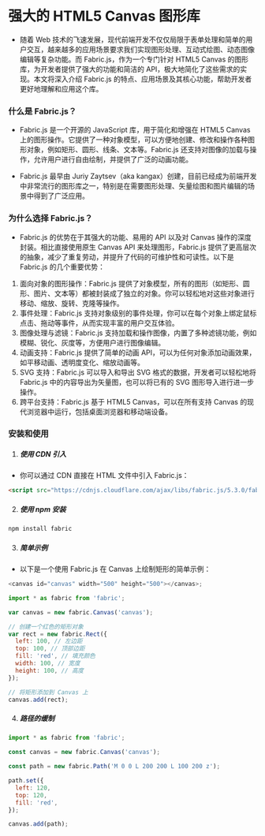 # 强大的 HTML5 Canvas 图形库

- 随着 Web 技术的飞速发展，现代前端开发不仅仅局限于表单处理和简单的用户交互，越来越多的应用场景要求我们实现图形处理、互动式绘图、动态图像编辑等复杂功能。而 Fabric.js，作为一个专门针对 HTML5 Canvas 的图形库，为开发者提供了强大的功能和简洁的 API，极大地简化了这些需求的实现。本文将深入介绍 Fabric.js 的特点、应用场景及其核心功能，帮助开发者更好地理解和应用这个库。

### 什么是 Fabric.js？

- Fabric.js 是一个开源的 JavaScript 库，用于简化和增强在 HTML5 Canvas 上的图形操作。它提供了一种对象模型，可以方便地创建、修改和操作各种图形对象，例如矩形、圆形、线条、文本等。Fabric.js 还支持对图像的加载与操作，允许用户进行自由绘制，并提供了广泛的动画功能。

- Fabric.js 最早由 Juriy Zaytsev（aka kangax）创建，目前已经成为前端开发中非常流行的图形库之一，特别是在需要图形处理、矢量绘图和图片编辑的场景中得到了广泛应用。

### 为什么选择 Fabric.js？

- Fabric.js 的优势在于其强大的功能、易用的 API 以及对 Canvas 操作的深度封装。相比直接使用原生 Canvas API 来处理图形，Fabric.js 提供了更高层次的抽象，减少了重复劳动，并提升了代码的可维护性和可读性。以下是 Fabric.js 的几个重要优势：

1. 面向对象的图形操作：Fabric.js 提供了对象模型，所有的图形（如矩形、圆形、图片、文本等）都被封装成了独立的对象。你可以轻松地对这些对象进行移动、缩放、旋转、克隆等操作。
2. 事件处理：Fabric.js 支持对象级别的事件处理，你可以在每个对象上绑定鼠标点击、拖动等事件，从而实现丰富的用户交互体验。
3. 图像处理与滤镜：Fabric.js 支持加载和操作图像，内置了多种滤镜功能，例如模糊、锐化、灰度等，方便用户进行图像编辑。
4. 动画支持：Fabric.js 提供了简单的动画 API，可以为任何对象添加动画效果，如平移动画、透明度变化、缩放动画等。
5. SVG 支持：Fabric.js 可以导入和导出 SVG 格式的数据，开发者可以轻松地将 Fabric.js 中的内容导出为矢量图，也可以将已有的 SVG 图形导入进行进一步操作。
6. 跨平台支持：Fabric.js 基于 HTML5 Canvas，可以在所有支持 Canvas 的现代浏览器中运行，包括桌面浏览器和移动端设备。

### 安装和使用

1. ##### 使用 CDN 引入

- 你可以通过 CDN 直接在 HTML 文件中引入 Fabric.js：

```html
<script src="https://cdnjs.cloudflare.com/ajax/libs/fabric.js/5.3.0/fabric.min.js"></script>
```

2. ##### 使用 npm 安装

```bash
npm install fabric
```

3. ##### 简单示例

- 以下是一个使用 Fabric.js 在 Canvas 上绘制矩形的简单示例：

```js
<canvas id="canvas" width="500" height="500"></canvas>;

import * as fabric from 'fabric';

var canvas = new fabric.Canvas('canvas');

// 创建一个红色的矩形对象
var rect = new fabric.Rect({
  left: 100, // 左边距
  top: 100, // 顶部边距
  fill: 'red', // 填充颜色
  width: 100, // 宽度
  height: 100, // 高度
});

// 将矩形添加到 Canvas 上
canvas.add(rect);
```

4. ##### 路径的缓制

```js
import * as fabric from 'fabric';

const canvas = new fabric.Canvas('canvas');

const path = new fabric.Path('M 0 0 L 200 200 L 100 200 z');

path.set({
  left: 120,
  top: 120,
  fill: 'red',
});

canvas.add(path);
```

<!-- [fabric深入](https://www.bilibili.com/video/BV1mv4y1A7PG/?spm_id_from=333.788&vd_source=10257e657caa8b54111087a9329462e8) -->
